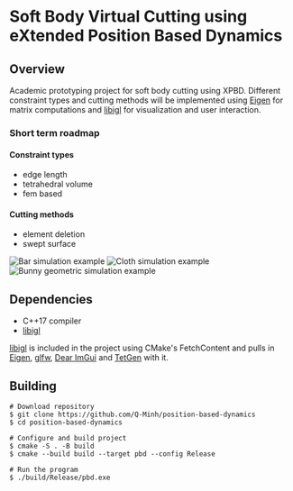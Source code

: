 # Soft Body Virtual Cutting using eXtended Position Based Dynamics

## Overview

Academic prototyping project for soft body cutting using XPBD.
Different constraint types and cutting methods will be implemented 
using [Eigen](https://eigen.tuxfamily.org/index.php?title=Main_Page) for matrix computations and [libigl](https://libigl.github.io/) for visualization and 
user interaction.

### Short term roadmap

#### Constraint types
- edge length
- tetrahedral volume
- fem based

#### Cutting methods
- element deletion
- swept surface

![Bar simulation example](./doc/bar-fem-xpbd.gif)
![Cloth simulation example](./doc/pbd-simple-cloth-example.gif)
![Bunny geometric simulation example](./doc/bunny-pbd-edge-length.gif)

## Dependencies

- C++17 compiler
- [libigl](https://libigl.github.io/)

[libigl](https://libigl.github.io/) is included in the project using CMake's FetchContent and pulls in [Eigen](https://eigen.tuxfamily.org/index.php?title=Main_Page), [glfw](https://www.glfw.org/), [Dear ImGui](https://github.com/ocornut/imgui) and [TetGen](http://wias-berlin.de/software/index.jsp?id=TetGen&lang=1) with it.

## Building

```
# Download repository
$ git clone https://github.com/Q-Minh/position-based-dynamics
$ cd position-based-dynamics

# Configure and build project
$ cmake -S . -B build
$ cmake --build build --target pbd --config Release

# Run the program
$ ./build/Release/pbd.exe
```
